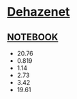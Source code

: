 # [Dehazenet](https://arxiv.org/pdf/1601.07661.pdf)
## [NOTEBOOK](https://nbviewer.jupyter.org/github/abubakrsiddq/ImageDehazing/blob/main/models/DeHazenet/Dehazenet%20%281%29.ipynb)
* 20.76
* 0.819
* 1.14
* 2.73
* 3.42
* 19.61
